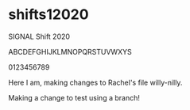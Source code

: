 # shifts12020
SIGNAL Shift 2020

ABCDEFGHIJKLMNOPQRSTUVWXYS

0123456789

Here I am, making changes to Rachel's file willy-nilly.

Making a change to test using a branch!
